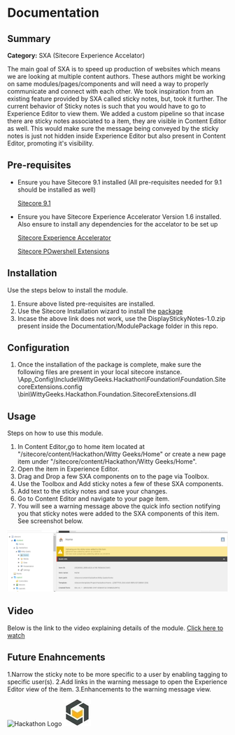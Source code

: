 ﻿# Documentation

## Summary

**Category:** SXA (Sitecore Experience Accelator)

The main goal of SXA is to speed up production of websites which means we are looking at multiple content authors. 
These authors might be working on same modules/pages/components and will need a way to properly communicate and connect with each other. 
We took inspiration from an existing feature provided by SXA called sticky notes, but, took it further. 
The current behavior of Sticky notes is such that you would have to go to Experience Editor to view them. 
We added a custom pipeline so that incase there are sticky notes associated to a item, they are visible in Content Editor as well.
This would make sure the message being conveyed by the sticky notes is just not hidden inside Experience Editor but also present in Content Editor, promoting it's visibility.

## Pre-requisites

- Ensure you have Sitecore 9.1 installed (All pre-requisites needed for 9.1 should be installed as well)

  [Sitecore 9.1](https://doc.sitecore.net/sitecore_experience_accelerator/setting_up_and_configuring "Sitecore 9.1")

- Ensure you have Sitecore Experience Accelerator Version 1.6 installed. Also ensure to install any dependencies for the accelator to be set up

  [Sitecore Experience Accelerator](https://doc.sitecore.net/sitecore_experience_accelerator/setting_up_and_configuring "Set up SXA")

  [Sitecore POwershell Extensions](https://marketplace.sitecore.net/Modules/Sitecore_PowerShell_console.aspx "Set up PowerShell Extensions")

## Installation

Use the steps below to install the module.

1. Ensure above listed pre-requisites are installed.
2. Use the Sitecore Installation wizard to install the [package](https://drive.google.com/open?id=1qUgFmeqrbuCKmoHgTchGwtjWoUS7HTU4 "package")
3. Incase the above link does not work, use the DisplayStickyNotes-1.0.zip present inside the Documentation/ModulePackage folder in this repo.


## Configuration

1. Once the installation of the package is complete, make sure the following files are present in your local sitecore instance.
    \App_Config\Include\WittyGeeks.Hackathon\Foundation\Foundation.SitecoreExtensions.config 
    \bin\WittyGeeks.Hackathon.Foundation.SitecoreExtensions.dll


## Usage

Steps on how to use this module.

1. In Content Editor,go to home item located at "/sitecore/content/Hackathon/Witty Geeks/Home" or create a new page item under "/sitecore/content/Hackathon/Witty Geeks/Home".
2. Open the item in Experience Editor.
3. Drag and Drop a few SXA components on to the page via Toolbox.
4. Use the Toolbox and Add sticky notes a few of these SXA components.
5. Add text to the sticky notes and save your changes.
6. Go to Content Editor and navigate to your page item.
7. You will see a warning message above the quick info section notifying you that sticky notes were added to the SXA components of this item. See screenshot below.

![Content Editor Warning](images/ContentEditorWarning.png?raw=true "Content Editor Warning")

## Video

Below is the link to the video explaining details of the module.
[Click here to watch](https://recordings.join.me/H8TFZihidUGXBwppem5_pw "Click here to watch") 

## Future Enahncements

1.Narrow the sticky note to be more specific to a user by enabling tagging to specific user(s). 
2.Add links in the warning message to open the Experience Editor view of the item.
3.Enhancements to the warning message view.

![Hackathon Logo](images/hackathon.png?raw=true "Hackathon Logo")
![Verndale Logo](images/verndale.jpg?raw=true "Verndale Logo")


